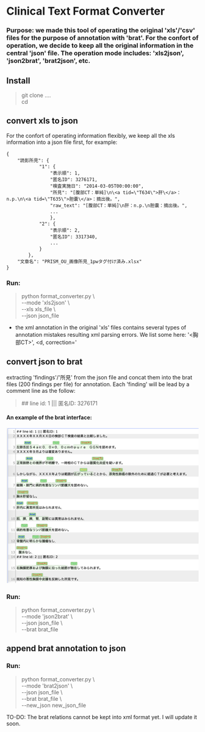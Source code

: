 # Clinical Text Format Converter

### Purpose: we made this tool of operating the original 'xls'/'csv' files for the purpose of annotation with 'brat'. For the confort of operation, we decide to keep all the original information in the central 'json' file. The operation mode includes: 'xls2json', 'json2brat', 'brat2json', etc.


## Install
> git clone ....  
> cd 

## convert xls to json

For the confort of operating information flexibly, we keep all the xls information into a json file first, for example:  

```
{ 
	"読影所見": {  
			"1": {  
				"表示順": 1,  
				"匿名ID": 3276171,  
				"検査実施日": "2014-03-05T00:00:00",  
				"所見": "[腹部CT：単純]\n\<a tid=\"T634\">肝\</a>：n.p.\n\<a tid=\"T635\">胆嚢\</a>：摘出後。",  
				"raw_text": "[腹部CT：単純]\n肝：n.p.\n胆嚢：摘出後。",
				...
				},  
			"2": {  
				"表示順": 2,  
      			"匿名ID": 3317340, 
      			...
			}  
		},  
	"文章名": "PRISM_OU_画像所見_1pwタグ付け済み.xlsx"  
}   
```
				
### Run:
> python format\_converter.py \   
> --mode 'xls2json' \  
> --xls xls\_file \  
> --json json\_file  

* the xml annotation in the original 'xls' files contains several types of annotation mistakes resulting xml parsing errors. We list some here: '<胸部CT>', <d, correction='

## convert json to brat 
extracting 'findings'/'所見' from the json file and concat them into the brat files (200 findings per file) for annotation. Each 'finding' will be lead by a comment line as the follow:

> \#\# line id: 1 ||| 匿名ID: 3276171

#### An example of the brat interface:

![brat ](./figs/brat.png)


### Run:
> python format\_converter.py \  
> --mode 'json2brat' \  
> --json json\_file \  
> --brat brat\_file  

## append brat annotation to json


### Run:
> python format\_converter.py \  
> --mode 'brat2json' \  
> --json json\_file \  
> --brat brat\_file \  
> --new\_json new\_json\_file

TO-DO: The brat relations cannot be kept into xml format yet. I will update it soon.

